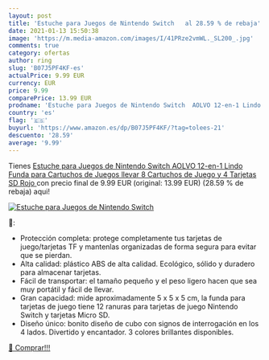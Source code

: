 ```yaml
---
layout: post
title: 'Estuche para Juegos de Nintendo Switch   al 28.59 % de rebaja'
date: 2021-01-13 15:50:38
image: 'https://m.media-amazon.com/images/I/41PRze2vmWL._SL200_.jpg'
comments: true
category: ofertas
author: ring
slug: 'B07J5PF4KF-es'
actualPrice: 9.99 EUR
currency: EUR
price: 9.99
comparePrice: 13.99 EUR
prodname: 'Estuche para Juegos de Nintendo Switch  AOLVO 12-en-1 Lindo Funda para Cartuchos de Juegos llevar 8 Cartuchos de Juego y 4 Tarjetas SD  Rojo '
country: 'es'
flag: '🇪🇸'
buyurl: 'https://www.amazon.es/dp/B07J5PF4KF/?tag=tolees-21'
descuento: '28.59'
average: '9.99'
---
```


Tienes [Estuche para Juegos de Nintendo Switch  AOLVO 12-en-1 Lindo Funda para Cartuchos de Juegos llevar 8 Cartuchos de Juego y 4 Tarjetas SD  Rojo ](https://www.amazon.es/dp/B07J5PF4KF/?tag=tolees-21) con precio final de  9.99 EUR (original: 13.99 EUR) (28.59 %  de rebaja) aqui!

[![Estuche para Juegos de Nintendo Switch  ](https://m.media-amazon.com/images/I/41PRze2vmWL._SL200_.jpg)](https://www.amazon.es/dp/B07J5PF4KF/?tag=tolees-21)

🔎:

- Protección completa: protege completamente tus tarjetas de juego/tarjetas TF y mantenlas organizadas de forma segura para evitar que se pierdan.
- Alta calidad: plástico ABS de alta calidad. Ecológico, sólido y duradero para almacenar tarjetas.
- Fácil de transportar: el tamaño pequeño y el peso ligero hacen que sea muy portátil y fácil de llevar.
- Gran capacidad: mide aproximadamente 5 x 5 x 5 cm, la funda para tarjetas de juego tiene 12 ranuras para tarjetas de juego Nintendo Switch y tarjetas Micro SD.
- Diseño único: bonito diseño de cubo con signos de interrogación en los 4 lados. Divertido y encantador. 3 colores brillantes disponibles.

[🛒 Comprar!!!](https://www.amazon.es/dp/B07J5PF4KF/?tag=tolees-21)
